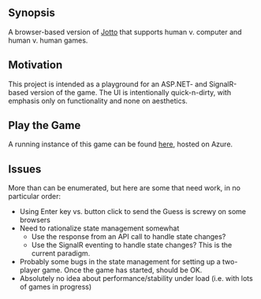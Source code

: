 ## Synopsis

A browser-based version of [Jotto](https://en.wikipedia.org/wiki/Jotto) that supports human v. computer and human v. human games.

## Motivation

This project is intended as a playground for an ASP.NET- and SignalR-based version of the game.  The UI is intentionally quick-n-dirty, with emphasis only on functionality and none on aesthetics.

## Play the Game

A running instance of this game can be found [here](http://jotto.seanhokanson.org/), hosted on Azure.

## Issues

More than can be enumerated, but here are some that need work, in no particular order:
* Using Enter key vs. button click to send the Guess is screwy on some browsers
* Need to rationalize state management somewhat
	* Use the response from an API call to handle state changes?
	* Use the SignalR eventing to handle state changes?  This is the current paradigm.
* Probably some bugs in the state management for setting up a two-player game.  Once the game has started, should be OK.
* Absolutely no idea about performance/stability under load (i.e. with lots of games in progress)